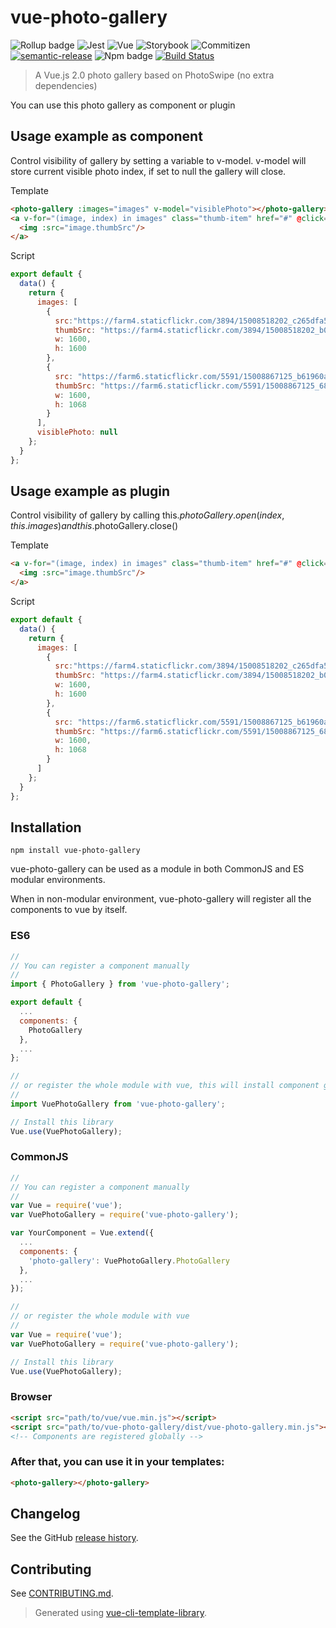 # vue-photo-gallery

![Rollup badge](https://img.shields.io/badge/Rollup-^0.53.3-ff69b4.svg)
![Jest](https://img.shields.io/badge/Jest-^22.0.4-blue.svg)
![Vue](https://img.shields.io/badge/Vue-^2.5.13-brightgreen.svg)
![Storybook](https://img.shields.io/badge/Storybook-^3.3.3-ff70a3.svg)
![Commitizen](https://img.shields.io/badge/Commitizen-enabled-brightgreen.svg)
[![semantic-release](https://img.shields.io/badge/%20%20%F0%9F%93%A6%F0%9F%9A%80-semantic--release-e10079.svg)](https://github.com/semantic-release/semantic-release)
![Npm badge](https://img.shields.io/npm/v/vue-photo-gallery.svg)
[![Build Status](https://travis-ci.org/DroneMapp/vue-photo-gallery.svg?branch=master)](https://travis-ci.org/DroneMapp/vue-photo-gallery)

> A Vue.js 2.0 photo gallery based on PhotoSwipe (no extra dependencies)

You can use this photo gallery as component or plugin

## Usage example as component

Control visibility of gallery by setting a variable to v-model. v-model will store current visible photo index, if set to null the gallery will close.

Template
```html
<photo-gallery :images="images" v-model="visiblePhoto"></photo-gallery>
<a v-for="(image, index) in images" class="thumb-item" href="#" @click="visiblePhoto = index">
  <img :src="image.thumbSrc"/>
</a>
```

Script
```js
export default {
  data() {
    return {
      images: [
        {
          src:"https://farm4.staticflickr.com/3894/15008518202_c265dfa55f_h.jpg",
          thumbSrc: "https://farm4.staticflickr.com/3894/15008518202_b016d7d289_m.jpg",
          w: 1600,
          h: 1600
        },
        {
          src: "https://farm6.staticflickr.com/5591/15008867125_b61960af01_h.jpg",
          thumbSrc: "https://farm6.staticflickr.com/5591/15008867125_68a8ed88cc_m.jpg",
          w: 1600,
          h: 1068
        }
      ],
      visiblePhoto: null
    };
  }
};
```

## Usage example as plugin

Control visibility of gallery by calling this.$photoGallery.open(index, this.images) and this.$photoGallery.close()

Template
```html
<a v-for="(image, index) in images" class="thumb-item" href="#" @click="this.$photoGallery.open(index, this.images)">
  <img :src="image.thumbSrc"/>
</a>
```

Script
```js
export default {
  data() {
    return {
      images: [
        {
          src:"https://farm4.staticflickr.com/3894/15008518202_c265dfa55f_h.jpg",
          thumbSrc: "https://farm4.staticflickr.com/3894/15008518202_b016d7d289_m.jpg",
          w: 1600,
          h: 1600
        },
        {
          src: "https://farm6.staticflickr.com/5591/15008867125_b61960af01_h.jpg",
          thumbSrc: "https://farm6.staticflickr.com/5591/15008867125_68a8ed88cc_m.jpg",
          w: 1600,
          h: 1068
        }
      ]
    };
  }
};
```

## Installation
```
npm install vue-photo-gallery
```
vue-photo-gallery can be used as a module in both CommonJS and ES modular environments.

When in non-modular environment, vue-photo-gallery will register all the components to vue by itself.</p>

### ES6
```js
//
// You can register a component manually
//
import { PhotoGallery } from 'vue-photo-gallery';

export default {
  ...
  components: {
    PhotoGallery
  },
  ...
};

//
// or register the whole module with vue, this will install component globally and will install photoGallery plugin.
//
import VuePhotoGallery from 'vue-photo-gallery';

// Install this library
Vue.use(VuePhotoGallery);
```

### CommonJS
```js
//
// You can register a component manually
//
var Vue = require('vue');
var VuePhotoGallery = require('vue-photo-gallery');

var YourComponent = Vue.extend({
  ...
  components: {
    'photo-gallery': VuePhotoGallery.PhotoGallery
  },
  ...
});

//
// or register the whole module with vue
//
var Vue = require('vue');
var VuePhotoGallery = require('vue-photo-gallery');

// Install this library
Vue.use(VuePhotoGallery);
```

### Browser

```html
<script src="path/to/vue/vue.min.js"></script>
<script src="path/to/vue-photo-gallery/dist/vue-photo-gallery.min.js"></script>
<!-- Components are registered globally -->
```

### After that, you can use it in your templates:

```html
<photo-gallery></photo-gallery>
```

## Changelog

See the GitHub [release history](https://github.com/https://github.com/DroneMapp/vue-photo-gallery/releases).

## Contributing

See [CONTRIBUTING.md](.github/CONTRIBUTING.md).

> Generated using [vue-cli-template-library](https://github.com/julon/vue-cli-template-library).

